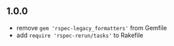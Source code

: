 1.0.0
-----
 - remove `gem 'rspec-legacy_formatters'` from Gemfile
 - add `require 'rspec-rerun/tasks'` to Rakefile
